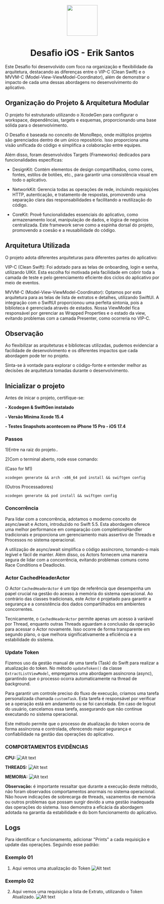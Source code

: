<div align="center">

  <img src="https://user-images.githubusercontent.com/55195343/153007587-318033ab-05d7-402a-b2aa-2a1ec0f69717.png" width="100" height="100">

# Desafio iOS - Erik Santos

 </div>
 
Este Desafio foi desenvolvido com foco na organização e flexibilidade da arquitetura, destacando as diferenças entre o VIP-C (Clean Swift) e o MVVM-C (Model-View-ViewModel-Coordinator), além de demonstrar o impacto de cada uma dessas abordagens no desenvolvimento do aplicativo.

## Organização do Projeto & Arquitetura Modular

O projeto foi estruturado utilizando o XcodeGen para configurar o workspace, dependências, targets e esquemas, proporcionando uma base sólida para o desenvolvimento.

O Desafio é baseada no conceito de MonoRepo, onde múltiplos projetos são gerenciados dentro de um único repositório. Isso proporciona uma visão unificada do código e simplifica a colaboração entre equipes.

Além disso, foram desenvolvidos Targets (Frameworks) dedicados para funcionalidades específicas:

- DesignKit: Contém elementos de design compartilhados, como cores, fontes, estilos de botões, etc., para garantir uma consistência visual em todo o aplicativo.

- NetworkKit: Gerencia todas as operações de rede, incluindo requisições HTTP, autenticação, e tratamento de respostas, promovendo uma separação clara das responsabilidades e facilitando a reutilização do código.

- CoreKit: Provê funcionalidades essenciais do aplicativo, como armazenamento local, manipulação de dados, e lógica de negócios centralizada. Este framework serve como a espinha dorsal do projeto, promovendo a coesão e a reusabilidade do código.


## Arquitetura Utilizada

O projeto adota diferentes arquiteturas para diferentes partes do aplicativo:

VIP-C (Clean Swift): Foi adotado para as telas de onboarding, login e senha, utilizando UIKit. Esta escolha foi motivada pela facilidade em cobrir toda a camada de teste e pelo gerenciamento eficiente dos ciclos do aplicativo por meio de eventos.

MVVM-C (Model-View-ViewModel-Coordinator): Optamos por esta arquitetura para as telas de lista de extratos e detalhes, utilizando SwiftUI. A integração com o SwiftUI proporcionou uma perfeita sintonia, pois a biblioteca é gerenciada através de estados. Nossa ViewModel fica responsável por gerenciar as Wrapped Properties e o estado da view, evitando problemas com a camada Presenter, como ocorreria no VIP-C.

## Observação

Ao flexibilizar as arquiteturas e bibliotecas utilizadas, pudemos evidenciar a facilidade de desenvolvimento e os diferentes impactos que cada abordagem pode ter no projeto.

Sinta-se à vontade para explorar o código-fonte e entender melhor as decisões de arquitetura tomadas durante o desenvolvimento.


## Inicializar o projeto
Antes de inicar o projeto, certifique-se:

**- Xcodegen & SwiftGen instalado**

**- Versão Minima Xcode 15.4**

**- Testes Snapshots acontecem no iPhone 15 Pro - iOS 17.4**


### Passos
1)Entre na raiz do projeto..

2)Com o terminal aberto, rode esse comando: 

(Caso for M1)
 ```
 xcodegen generate && arch -x86_64 pod install && swiftgen config
 ```

(Outros Processadores)
 ```
 xcodegen generate && pod install && swiftgen config
 ```

### Concorrência

Para lidar com a concorrência, adotamos o moderno conceito de async/await e Actors, introduzido no Swift 5.5. Esta abordagem oferece uma melhor performance em comparação com completionsHandler tradicionais e proporciona um gerenciamento mais assertivo de Threads e Processos no sistema operacional.

A utilização de async/await simplifica o código assíncrono, tornando-o mais legível e fácil de manter. Além disso, os Actors fornecem uma maneira segura de lidar com a concorrência, evitando problemas comuns como Race Conditions e Deadlocks.

### Actor CachedHeaderActor

O Actor `CachedHeaderActor` é um tipo de referência que desempenha um papel crucial na gestão do acesso à memória do sistema operacional. Ao contrário das classes tradicionais, este Actor é projetado para garantir a segurança e a consistência dos dados compartilhados em ambientes concorrentes.

Tecnicamente, o `CachedHeaderActor` permite apenas um acesso à variável por Thread, enquanto outras Threads aguardam a conclusão da operação para acessar o Actor novamente. Isso ocorre de forma transparente em segundo plano, o que melhora significativamente a eficiência e a estabilidade do sistema.

### Update Token
Fizemos uso da gestão manual de uma tarefa (Task) do Swift para realizar a atualização do token. No método `updateToken()` da classe `ExtractListViewModel`, empregamos uma abordagem assíncrona (async), garantindo que o processo ocorra automaticamente na thread de background.

Para garantir um controle preciso do fluxo de execução, criamos uma tarefa personalizada chamada `customTask`. Esta tarefa é responsável por verificar se a operação está em andamento ou se foi cancelada. Em caso de logout do usuário, cancelamos essa tarefa, assegurando que não continue executando no sistema operacional.

Este método permite que o processo de atualização do token ocorra de forma assíncrona e controlada, oferecendo maior segurança e confiabilidade na gestão das operações do aplicativo.

### COMPORTAMENTOS EVIDÊNCIAS
**CPU:**
![Alt text](/ImagesREADME/CPU.png)

**THREADS:**
![Alt text](/ImagesREADME/Threads.png)

**MEMORIA:**
![Alt text](/ImagesREADME/Memoria.png)

**Observação:** é importante ressaltar que durante a execução deste método, não foram observados comportamentos anormais no sistema operacional. Não houve indicações de sobrecarga de threads, vazamentos de memória ou outros problemas que possam surgir devido a uma gestão inadequada das operações do sistema. Isso demonstra a eficácia da abordagem adotada na garantia da estabilidade e do bom funcionamento do aplicativo.

## Logs

Para identificar o funcionamento, adicionar "Prints" a cada requisição e update das operações. Seguindo esse padrão:

### Exemplo 01

1) Aqui vemos uma atualização do Token
![Alt text](/ImagesREADME/Token.png)

### Exemplo 02

2) Aqui vemos uma requisição a lista de Extrato, utilizando o Token Atualizado.
![Alt text](/ImagesREADME/Lista+Token.png)